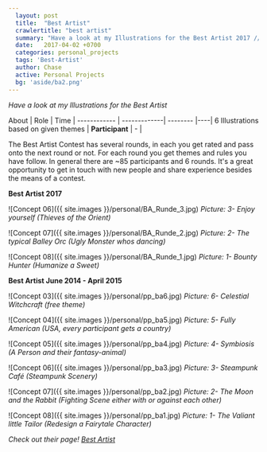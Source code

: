 ```yaml
---
  layout: post
  title:  "Best Artist"
  crawlertitle: "best artist"
  summary: "Have a look at my Illustrations for the Best Artist 2017 // 2014 - 2015"
  date:   2017-04-02 +0700
  categories: personal_projects
  tags: 'Best-Artist'
  author: Chase
  active: Personal Projects
  bg: 'aside/ba2.png'
---
```

*Have a look at my Illustrations for the Best Artist*


About | Role | Time |
------------ | -------------| -------- |----|
6 Illustrations based on given themes | **Participant** | - |

The Best Artist Contest has several rounds, in each you get rated and pass onto the next round or not. For each round you get themes and rules you have follow. In general there are ~85 participants and 6 rounds. It's a great opportunity to get in touch with new people and share experience besides the means of a contest. 

**Best Artist 2017**

![Concept 06]({{ site.images }}/personal/BA_Runde_3.jpg)
*Picture: 3-  Enjoy yourself		(Thieves of the Orient)*

![Concept 07]({{ site.images }}/personal/BA_Runde_2.jpg)
*Picture: 2-  The typical Balley Orc	(Ugly Monster whos dancing)*

![Concept 08]({{ site.images }}/personal/BA_Runde_1.jpg)
*Picture: 1-  Bounty Hunter		(Humanize a Sweet)*

**Best Artist June 2014 - April 2015**

![Concept 03]({{ site.images }}/personal/pp_ba6.jpg)
*Picture: 6-	Celestial Witchcraft		(free theme)* 

![Concept 04]({{ site.images }}/personal/pp_ba5.jpg)
*Picture: 5-  Fully American		(USA, every participant gets a country)*

![Concept 05]({{ site.images }}/personal/pp_ba4.jpg)
*Picture: 4-  Symbiosis			(A Person and their fantasy-animal)*

![Concept 06]({{ site.images }}/personal/pp_ba3.jpg)
*Picture: 3-  Steampunk Café		(Steampunk Scenery)*

![Concept 07]({{ site.images }}/personal/pp_ba2.jpg)
*Picture: 2-  The Moon and the Rabbit	(Fighting Scene either with or against each other)*

![Concept 08]({{ site.images }}/personal/pp_ba1.jpg)
*Picture: 1-  The Valiant little Tailor		(Redesign a Fairytale Character)*

*Check out their page! [Best Artist](https://www.facebook.com/bestartist.german/?fref=ts)*



